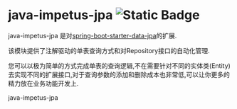 # java-impetus-jpa ![Static Badge](https://img.shields.io/badge/spring_data_jpa-3.5.3-brightgreen?style=flat&logo=spring-boot&logoColor=white)
java-impetus-jpa 是对[spring-boot-starter-data-jpa](https://spring.io/projects/spring-data-jpa)的扩展.

该模块提供了注解驱动的单表查询方式和对Repository接口的自动化管理.

您可以以极为简单的方式完成单表的查询逻辑,不在需要针对不同的实体类(Entity)去实现不同的扩展接口,对于查询参数的添加和删除成本也非常低,可以让你更多的精力放在业务功能开发上.

java-impetus-jpa